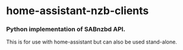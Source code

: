 # home-assistant-nzb-clients
### Python implementation of SABnzbd API.

This is for use with home-assistant but can also be used stand-alone.
